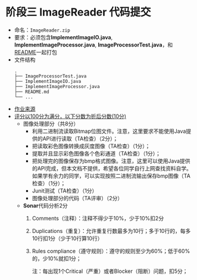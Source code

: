 # 阶段三 ImageReader 代码提交

 - 命名：`ImageReader.zip`
 - 要求：必须包含**ImplementImageIO.java**, **ImplementImageProcessor.java**, **ImageProcessorTest.java**，和[README](https://en.wikipedia.org/wiki/README)一起打包
 - 文件结构
    ```shell
    .
    ├── ImageProcessorTest.java
    ├── ImplementImageIO.java
    ├── ImplementImageProcessor.java
    ├── README.md
    └── ...
    ```
 - [作业来源](https://se-2018.github.io/Stage3--ImageProcessing)
 - [评分以100分为满分，以下分数为折后分数(10分)](https://se-2018.github.io/Stage3--ReviewForm)
    - 图像处理部分（共8分）
        - 利用二进制流读取Bitmap位图文件。注意，这里要求不能使用Java提供的API进行读取（TA检查）（2分）；
        - 把读取彩色图像转换成灰度图像（TA检查）（1分）；
        - 提取并且显示彩色图像各个色彩通道（TA检查）（1分）；
        - 把处理完的图像保存为bmp格式图像。注意，这里可以使用Java提供的API完成，但本文档不提供，希望各位同学自行上网查找资料自学。如果学有余力的同学，可以实现按照二进制流输出保存bmp图像（TA检查）（1分）；
        - Junit测试（TA检查）（1分）
        - 图像处理部分的代码（TA评审）（2分）
    - **Sonar**代码分析2分
        1. Comments（注释）：注释不得少于10%，少于10%扣2分
        2. Duplications（重复）：允许重复行数最多为10行；多于10行的，每多10行扣1分（少于10行算10行）
        3. Rules compliance（遵守规则）：遵守的规则至少为60%；低于60%的，少10%就扣1分；

            注：每出现1个Critical（严重）或者Blocker（阻断）问题，扣5分；

